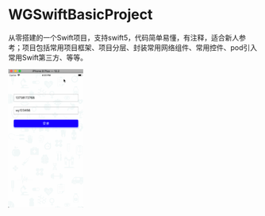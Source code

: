 # WGSwiftBasicProject
从零搭建的一个Swift项目，支持swift5，代码简单易懂，有注释，适合新人参考；项目包括常用项目框架、项目分层、封装常用网络组件、常用控件、pod引入常用Swift第三方、等等。

<img src="https://github.com/wanggang1128/WGSwiftBasicProject/raw/master/demo01.gif" width="30%" height="auto">
